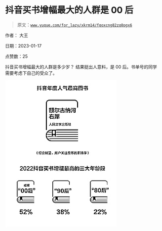 # 抖音买书增幅最大的人群是 00 后

> 原文：[`www.yuque.com/for_lazy/xkrm14/fqoxcng82zq8pgx6`](https://www.yuque.com/for_lazy/xkrm14/fqoxcng82zq8pgx6)



作者： 大王 

日期：2023-01-17 

点赞数：25 

抖音买书增幅最大的人群是多少岁？ 结果挺出人意料，是 00 后。书单号的同学需要考虑下自己的受众了。 

![](img/3c806763ca0a50d6edfac17780431f3f.png) 

